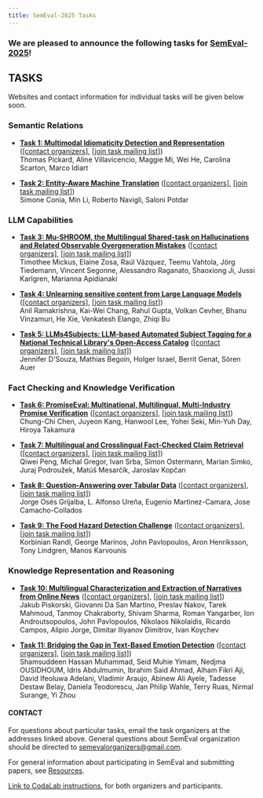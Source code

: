 ```yaml
---
title: SemEval-2025 Tasks
---
```


### We are pleased to announce the following tasks for [SemEval-2025](https://semeval.github.io/SemEval2025)!

## TASKS
Websites and contact information for individual tasks will be given below soon.

### Semantic Relations

- **[Task 1: Multimodal Idiomaticity Detection and Representation]()**
  ([[contact organizers]](mailto:semrel-semeval-organisers@googlegroups.com),
  [[join task mailing list]](semrel-semeval-participants@googlegroups.com))<br>
  Thomas Pickard, Aline Villavicencio, Maggie Mi, Wei He, Carolina Scarton, Marco Idiart

- **[Task 2: Entity-Aware Machine Translation]()**
  ([[contact organizers]](mailto:simone.conia@uniroma1.it),
  [[join task mailing list]]())<br>
  Simone Conia, Min Li, Roberto Navigli, Saloni Potdar

### LLM Capabilities

- **[Task 3: Mu-SHROOM, the Multilingual Shared-task on Hallucinations and Related Observable Overgeneration Mistakes]()**
  ([[contact organizers]](mailto:timothee.mickus@helsinki.fi),
  [[join task mailing list]]())<br>
  Timothee Mickus, Elaine Zosa, Raúl Vázquez, Teemu Vahtola, Jörg Tiedemann, Vincent Segonne, Alessandro Raganato, Shaoxiong Ji, Jussi Karlgren, Marianna Apidianaki

- **[Task 4: Unlearning sensitive content from Large Language Models]()**
  ([[contact organizers]](mailto:llm-unlearning-semeval2025@googlegroups.com),
  [[join task mailing list]]())<br>
  Anil Ramakrishna, Kai-Wei Chang, Rahul Gupta, Volkan Cevher, Bhanu Vinzamuri, He Xie, Venkatesh Elango, Zhiqi Bu

- **[Task 5: LLMs4Subjects: LLM-based Automated Subject Tagging for a National Technical Library's Open-Access Catalog]()**
  ([[contact organizers]](mailto:llms4subjects@gmail.com),
  [[join task mailing list]](TBD))<br>
  Jennifer D'Souza, Mathias Begoin, Holger Israel, Berrit Genat, Sören Auer

### Fact Checking and Knowledge Verification 

- **[Task 6: PromiseEval: Multinational, Multilingual, Multi-Industry Promise Verification]()**
  ([[contact organizers]](mailto:c.c.chen@acm.org),
  [[join task mailing list]]())<br>
  Chung-Chi Chen, Juyeon Kang, Hanwool Lee, Yohei Seki, Min-Yuh Day, Hiroya Takamura

- **[Task 7: Multilingual and Crosslingual Fact-Checked Claim Retrieval]()**
  ([[contact organizers]](mailto:semeval@disai.eu),
  [[join task mailing list]]())<br>
  Qiwei Peng, Michal Gregor, Ivan Srba, Simon Ostermann, Marian Simko, Juraj Podroužek, Matúš Mesarčík, Jaroslav Kopčan

- **[Task 8: Question-Answering over Tabular Data]()**
  ([[contact organizers]](mailto:jorgeosesgrijalba@gmail.com),
  [[join task mailing list]]())<br>
  Jorge Osés Grijalba, L. Alfonso Ureña, Eugenio Martinez-Camara, Jose Camacho-Collados
  
- **[Task 9: The Food Hazard Detection Challenge]()**
  ([[contact organizers]](mailto:food-hazard-detection-semeval-2025@googlegroups.com),
  [[join task mailing list]]())<br>
  Korbinian Randl, George Marinos, John Pavlopoulos, Aron Henriksson, Tony Lindgren, Manos Karvounis 

### Knowledge Representation and Reasoning

- **[Task 10: Multilingual Characterization and Extraction of Narratives from Online News]()**
  ([[contact organizers]](mailto:semeval2025narratives-task@googlegroups.com),
  [[join task mailing list]]())<br>
  Jakub Piskorski, Giovanni Da San Martino, Preslav Nakov, Tarek Mahmoud, Tanmoy Chakraborty, Shivam Sharma, Roman Yangarber, Ion Androutsopoulos, John Pavlopoulos, Nikolaos Nikolaidis, Ricardo Campos, Alipio Jorge, Dimitar Iliyanov Dimitrov, Ivan Koychev

- **[Task 11: Bridging the Gap in Text-Based Emotion Detection]()**
  ([[contact organizers]](mailto:emotion-semeval-2025-organisers@googlegroups.com),
  [[join task mailing list]]())<br>
  Shamsuddeen Hassan Muhammad, Seid Muhie Yimam, Nedjma OUSIDHOUM, Idris Abdulmumin, Ibrahim Said Ahmad, Alham Fikri Aji, David Ifeoluwa Adelani, Vladimir Araujo, Abinew Ali Ayele, Tadesse Destaw Belay, Daniela Teodorescu, Jan Philip Wahle, Terry Ruas, Nirmal Surange, Yi Zhou


#### CONTACT
For questions about particular tasks, email the task organizers at the addresses linked above. General questions about SemEval organization should be directed to <semevalorganizers@gmail.com>.

For general information about participating in SemEval and submitting papers, see [Resources](index.html#resources).

[Link to CodaLab instructions](https://semeval.github.io/SemEval2025/codalab), for both organizers and participants.
